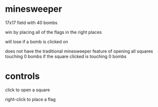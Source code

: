# minesweeper
17x17 field with 40 bombs

win by placing all of the flags in the right places

will lose if a bomb is clicked on

does not have the traditional minesweeper feature of opening all squares touching 0 bombs if the square clicked is touching 0 bombs
# controls
click to open a square

right-click to place a flag

